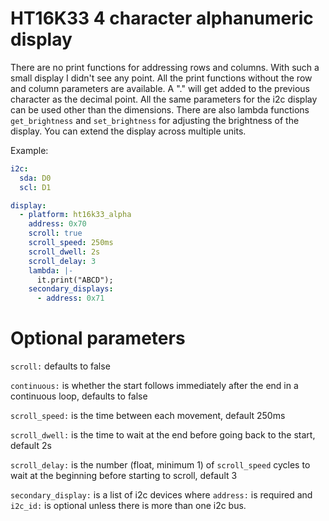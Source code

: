 # HT16K33 4 character alphanumeric display

There are no print functions for addressing rows and columns.  With such a small display I didn't see any point.
All the print functions without the row and column parameters are available.
A "." will get added to the previous character as the decimal point.
All the same parameters for the i2c display can be used other than the dimensions.
There are also lambda functions `get_brightness` and `set_brightness` for adjusting the brightness of the display.
You can extend the display across multiple units.

Example:
```yaml
i2c:    
  sda: D0
  scl: D1

display:
  - platform: ht16k33_alpha
    address: 0x70
    scroll: true
    scroll_speed: 250ms
    scroll_dwell: 2s
    scroll_delay: 3
    lambda: |-
      it.print("ABCD");
    secondary_displays:
      - address: 0x71
```

# Optional parameters

`scroll:` defaults to false

`continuous:` is whether the start follows immediately after the end in a continuous loop, defaults to false

`scroll_speed:` is the time between each movement, default 250ms

`scroll_dwell:` is the time to wait at the end before going back to the start, default 2s

`scroll_delay:` is the number (float, minimum 1) of `scroll_speed` cycles to wait at the beginning before starting to scroll, default 3

`secondary_display:` is a list of i2c devices where `address:` is required and `i2c_id:` is optional unless there is more than one i2c bus.

